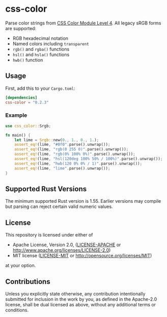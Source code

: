 # css-color

Parse color strings from [CSS Color Module Level 4](https://www.w3.org/TR/css-color-4/). All legacy sRGB forms are supported:
* RGB hexadecimal notation
* Named colors including `transparent`
* `rgb()` and `rgba()` functions
* `hsl()` and `hsla()` functions
* `hwb()` function

## Usage

First, add this to your `Cargo.toml`:

```toml
[dependencies]
css-color = "0.2.3"
```

### Example

```rust
use css_color::Srgb;

fn main() {
    let lime = Srgb::new(0., 1., 0., 1.);
    assert_eq!(lime, "#0f0".parse().unwrap());
    assert_eq!(lime, "rgb(0 255 0)".parse().unwrap());
    assert_eq!(lime, "rgb(0% 100% 0%)".parse().unwrap());
    assert_eq!(lime, "hsl(120deg 100% 50% / 100%)".parse().unwrap());
    assert_eq!(lime, "hwb(120 0% 0% / 1)".parse().unwrap());
    assert_eq!(lime, "lime".parse().unwrap());
}
```

## Supported Rust Versions

The minimum supported Rust version is 1.55. Earlier versions may compile but parsing can reject certain valid numeric values.

## License

[license]: #license

This repository is licensed under either of

* Apache License, Version 2.0, ([LICENSE-APACHE](LICENSE-APACHE) or http://www.apache.org/licenses/LICENSE-2.0)
* MIT license ([LICENSE-MIT](LICENSE-MIT) or http://opensource.org/licenses/MIT)

at your option.

## Contributions

Unless you explicitly state otherwise, any contribution intentionally submitted for inclusion in the work by you, as defined in the Apache-2.0 license, shall be dual licensed as above, without any additional terms or conditions.
